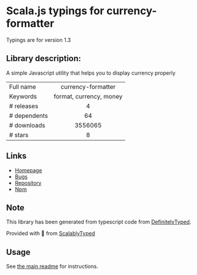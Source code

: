 
# Scala.js typings for currency-formatter

Typings are for version 1.3

## Library description:
A simple Javascript utility that helps you to display currency properly

|                    |                 |
| ------------------ | :-------------: |
| Full name          | currency-formatter |
| Keywords           | format, currency, money |
| # releases         | 4 |
| # dependents       | 64 |
| # downloads        | 3556065 |
| # stars            | 8 |

## Links
- [Homepage](https://github.com/smirzaei/currency-formatter#readme)
- [Bugs](https://github.com/smirzaei/currency-formatter/issues)
- [Repository](https://github.com/smirzaei/currency-formatter)
- [Npm](https://www.npmjs.com/package/currency-formatter)
    


## Note
This library has been generated from typescript code from [DefinitelyTyped](https://definitelytyped.org).

Provided with :purple_heart: from [ScalablyTyped](https://github.com/oyvindberg/ScalablyTyped)

## Usage
See [the main readme](../../readme.md) for instructions.



